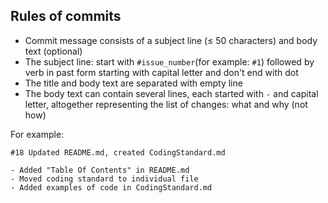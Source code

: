 ## Rules of commits
* Commit message consists of a subject line (≤ 50 characters) and body text (optional)
* The subject line: start with `#issue_number`(for example: `#1`) followed by verb in past form starting with capital letter and don't end with dot
* The title and body text are separated with empty line
* The body text can contain several lines, each started with `-` and capital letter, altogether representing the list of changes: what and why (not how)

For example:
```
#18 Updated README.md, created CodingStandard.md

- Added "Table Of Contents" in README.md
- Moved coding standard to individual file
- Added examples of code in CodingStandard.md
```
